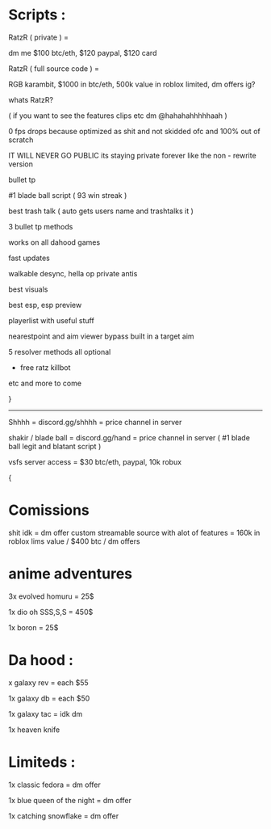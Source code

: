 
# Scripts :


RatzR ( private ) = 

dm me $100 btc/eth, $120 paypal, $120 card

RatzR ( full source code ) = 

RGB karambit, $1000 in btc/eth, 500k value in roblox limited, dm offers ig?

whats RatzR?

( if you want to see the features clips etc dm @hahahahhhhhaah )

0 fps drops because optimized as shit and not skidded ofc and 100% out of scratch

IT WILL NEVER GO PUBLIC its staying private forever like the non - rewrite version

bullet tp

#1 blade ball script ( 93 win streak )

best trash talk ( auto gets users name and trashtalks it )

3 bullet tp methods

works on all dahood games

fast updates

walkable desync, hella op private antis

best visuals

best esp, esp preview

playerlist with useful stuff

nearestpoint and aim viewer bypass built in a target aim

5 resolver methods all optional

+ free ratz killbot

etc and more to come

}


------------------------------------------------------------------------------------------------------------------------------


Shhhh = discord.gg/shhhh = price channel in server

shakir / blade ball = discord.gg/hand = price channel in server ( #1 blade ball legit and blatant script )

vsfs server access = $30 btc/eth, paypal, 10k robux

{ 


# Comissions
shit idk = dm offer
custom streamable source with alot of features = 160k in roblox lims value / $400 btc / dm offers

# anime adventures
3x evolved homuru = 25$

1x dio oh SSS,S,S = 450$

1x boron = 25$

# Da hood :
x galaxy rev = each $55

1x galaxy db = each $50

1x galaxy tac = idk dm

1x heaven knife

# Limiteds :
1x classic fedora = dm offer

1x blue queen of the night = dm offer

1x catching snowflake = dm offer

